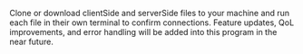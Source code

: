 Clone or download clientSide and serverSide files to your machine and run each file in their own terminal to confirm connections.
Feature updates, QoL improvements, and error handling will be added into this program in the near future.
